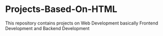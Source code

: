 # Projects-Based-On-HTML
This repository contains projects on Web Development basically Frontend Development and Backend Development

